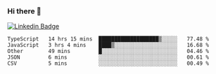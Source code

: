 ### Hi there 👋

[![Linkedin Badge](https://img.shields.io/badge/-Adroaldo%20Pagliari-6633cc?style=flat-square&logo=Linkedin&logoColor=white&link=https://www.linkedin.com/in/adroaldo-pagliari-5856363b/)](https://www.linkedin.com/in/adroaldo-pagliari-5856363b/)

<!--
**adroaldopagliari/adroaldopagliari** is a ✨ _special_ ✨ repository because its `README.md` (this file) appears on your GitHub profile.

Here are some ideas to get you started:

- 🔭 I’m currently working on ...
- 🌱 I’m currently learning ...
- 👯 I’m looking to collaborate on ...
- 🤔 I’m looking for help with ...
- 💬 Ask me about ...
- 📫 How to reach me: ...
- 😄 Pronouns: ...
- ⚡ Fun fact: ...
-->

<!--START_SECTION:waka-->
```text
TypeScript   14 hrs 15 mins  ███████████████████▒░░░░░   77.48 % 
JavaScript   3 hrs 4 mins    ████▒░░░░░░░░░░░░░░░░░░░░   16.68 % 
Other        49 mins         █░░░░░░░░░░░░░░░░░░░░░░░░   04.46 % 
JSON         6 mins          ░░░░░░░░░░░░░░░░░░░░░░░░░   00.61 % 
CSV          5 mins          ░░░░░░░░░░░░░░░░░░░░░░░░░   00.49 % 
```
<!--END_SECTION:waka-->
